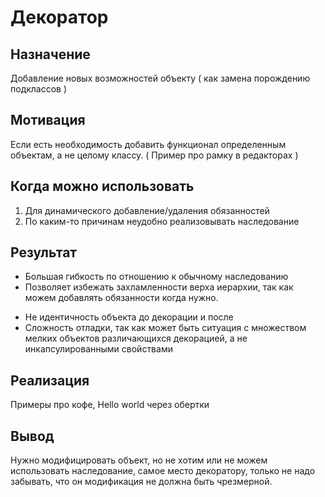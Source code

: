 Декоратор
============

Назначение
------------

Добавление новых возможностей объекту ( как замена порождению подклассов )

Мотивация
------------

Если есть необходимость добавить функционал определенным объектам, а не целому классу. ( Пример про рамку в редакторах )

Когда можно использовать
------------

1. Для динамического добавление/удаления обязанностей
2. По каким-то причинам неудобно реализовывать наследование

Результат
------------

+ Большая гибкость по отношению к обычному наследованию
+ Позволяет избежать захламленности верха иерархии, так как можем добавлять обязанности когда нужно.


- Не идентичность объекта до декорации и после
- Сложность отладки, так как может быть ситуация с множеством мелких объектов различающихся декорацией, а не инкапсулированными свойствами

Реализация 
-----------

Примеры про кофе, Hello world через обертки


Вывод
------------

Нужно модифицировать объект, но не хотим или не можем использовать наследование, самое место декоратору, только не надо забывать, что он модификация не должна быть чрезмерной.